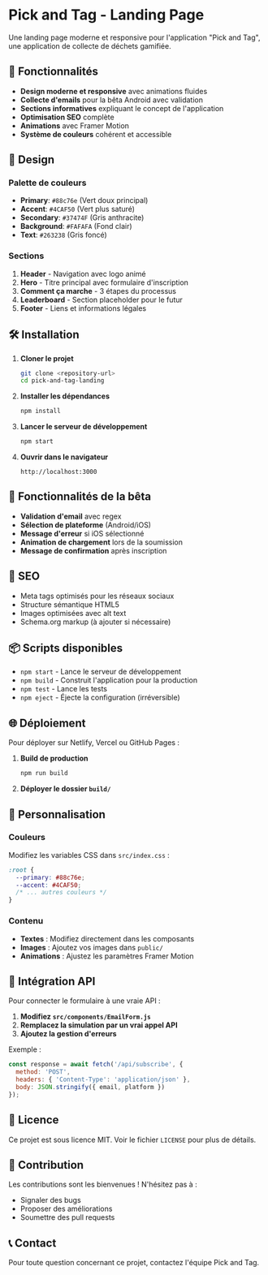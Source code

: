 # Pick and Tag - Landing Page

Une landing page moderne et responsive pour l'application "Pick and Tag", une application de collecte de déchets gamifiée.

## 🚀 Fonctionnalités

- **Design moderne et responsive** avec animations fluides
- **Collecte d'emails** pour la bêta Android avec validation
- **Sections informatives** expliquant le concept de l'application
- **Optimisation SEO** complète
- **Animations** avec Framer Motion
- **Système de couleurs** cohérent et accessible

## 🎨 Design

### Palette de couleurs
- **Primary**: `#88c76e` (Vert doux principal)
- **Accent**: `#4CAF50` (Vert plus saturé)
- **Secondary**: `#37474F` (Gris anthracite)
- **Background**: `#FAFAFA` (Fond clair)
- **Text**: `#263238` (Gris foncé)

### Sections
1. **Header** - Navigation avec logo animé
2. **Hero** - Titre principal avec formulaire d'inscription
3. **Comment ça marche** - 3 étapes du processus
4. **Leaderboard** - Section placeholder pour le futur
5. **Footer** - Liens et informations légales

## 🛠️ Installation

1. **Cloner le projet**
   ```bash
   git clone <repository-url>
   cd pick-and-tag-landing
   ```

2. **Installer les dépendances**
   ```bash
   npm install
   ```

3. **Lancer le serveur de développement**
   ```bash
   npm start
   ```

4. **Ouvrir dans le navigateur**
   ```
   http://localhost:3000
   ```

## 📱 Fonctionnalités de la bêta

- **Validation d'email** avec regex
- **Sélection de plateforme** (Android/iOS)
- **Message d'erreur** si iOS sélectionné
- **Animation de chargement** lors de la soumission
- **Message de confirmation** après inscription

## 🎯 SEO

- Meta tags optimisés pour les réseaux sociaux
- Structure sémantique HTML5
- Images optimisées avec alt text
- Schema.org markup (à ajouter si nécessaire)

## 📦 Scripts disponibles

- `npm start` - Lance le serveur de développement
- `npm build` - Construit l'application pour la production
- `npm test` - Lance les tests
- `npm eject` - Éjecte la configuration (irréversible)

## 🌐 Déploiement

Pour déployer sur Netlify, Vercel ou GitHub Pages :

1. **Build de production**
   ```bash
   npm run build
   ```

2. **Déployer le dossier `build/`**

## 📝 Personnalisation

### Couleurs
Modifiez les variables CSS dans `src/index.css` :
```css
:root {
  --primary: #88c76e;
  --accent: #4CAF50;
  /* ... autres couleurs */
}
```

### Contenu
- **Textes** : Modifiez directement dans les composants
- **Images** : Ajoutez vos images dans `public/`
- **Animations** : Ajustez les paramètres Framer Motion

## 🔧 Intégration API

Pour connecter le formulaire à une vraie API :

1. **Modifiez `src/components/EmailForm.js`**
2. **Remplacez la simulation par un vrai appel API**
3. **Ajoutez la gestion d'erreurs**

Exemple :
```javascript
const response = await fetch('/api/subscribe', {
  method: 'POST',
  headers: { 'Content-Type': 'application/json' },
  body: JSON.stringify({ email, platform })
});
```

## 📄 Licence

Ce projet est sous licence MIT. Voir le fichier `LICENSE` pour plus de détails.

## 🤝 Contribution

Les contributions sont les bienvenues ! N'hésitez pas à :
- Signaler des bugs
- Proposer des améliorations
- Soumettre des pull requests

## 📞 Contact

Pour toute question concernant ce projet, contactez l'équipe Pick and Tag.
